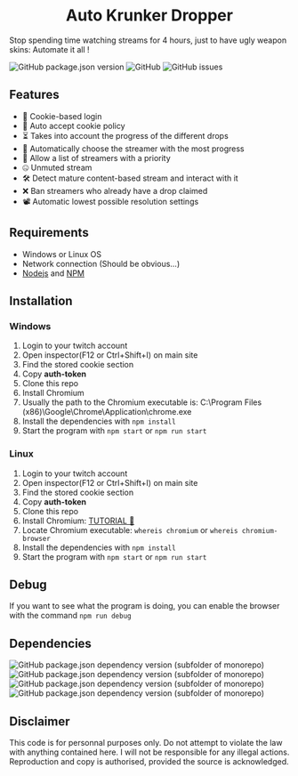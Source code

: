 <h1 align="center">Auto Krunker Dropper</h1>
<p>Stop spending time watching streams for 4 hours, just to have ugly weapon skins: Automate it all !</p>
<p><img alt="GitHub package.json version" src="https://img.shields.io/github/package-json/v/NeroThroN/AutoKrunkerDropper"> <img alt="GitHub" src="https://img.shields.io/github/repo-size/NeroThroN/AutoKrunkerDropper"> <img alt="GitHub issues" src="https://img.shields.io/github/issues/NeroThroN/AutoKrunkerDropper"></p>

## Features
- 🔐 Cookie-based login
- 📜 Auto accept cookie policy
- ⏳ Takes into account the progress of the different drops
- 🔁 Automatically choose the streamer with the most progress
- 🚩 Allow a list of streamers with a priority
- 🤐 Unmuted stream
- 🛠 Detect mature content-based stream and interact with it
- ❌ Ban streamers who already have a drop claimed
- 📽 Automatic lowest possible resolution settings

## Requirements
 - Windows or Linux OS
 - Network connection (Should be obvious...)
 - [Nodejs](https://nodejs.org/en/download/) and [NPM](https://www.npmjs.com/get-npm)
 
## Installation
### Windows
1. Login to your twitch account
2. Open inspector(F12 or Ctrl+Shift+I) on main site
3. Find the stored cookie section
4. Copy **auth-token**
5. Clone this repo
6. Install Chromium
7. Usually the path to the Chromium executable is: C:\\Program Files (x86)\\Google\\Chrome\\Application\\chrome.exe
8. Install the dependencies with `npm install`
9. Start the program with `npm start` or `npm run start`
### Linux
1. Login to your twitch account
2. Open inspector(F12 or Ctrl+Shift+I) on main site
3. Find the stored cookie section
4. Copy **auth-token**
5. Clone this repo
6. Install Chromium: [TUTORIAL 🤗](https://www.addictivetips.com/ubuntu-linux-tips/install-chromium-on-linux/)
7. Locate Chromium executable: `whereis chromium` or `whereis chromium-browser`
8. Install the dependencies with `npm install`
9. Start the program with `npm start` or `npm run start`

## Debug
If you want to see what the program is doing, you can enable the browser with the command `npm run debug`

## Dependencies
<p><img alt="GitHub package.json dependency version (subfolder of monorepo)" src="https://img.shields.io/github/package-json/dependency-version/NeroThroN/AutoKrunkerDropper/puppeteer-core"> <img alt="GitHub package.json dependency version (subfolder of monorepo)" src="https://img.shields.io/github/package-json/dependency-version/NeroThroN/AutoKrunkerDropper/cheerio"> <img alt="GitHub package.json dependency version (subfolder of monorepo)" src="https://img.shields.io/github/package-json/dependency-version/NeroThroN/AutoKrunkerDropper/inquirer"> <img alt="GitHub package.json dependency version (subfolder of monorepo)" src="https://img.shields.io/github/package-json/dependency-version/NeroThroN/AutoKrunkerDropper/dayjs"></p>

## Disclaimer
This code is for personnal purposes only.
Do not attempt to violate the law with anything contained here.
I will not be responsible for any illegal actions.
Reproduction and copy is authorised, provided the source is acknowledged.